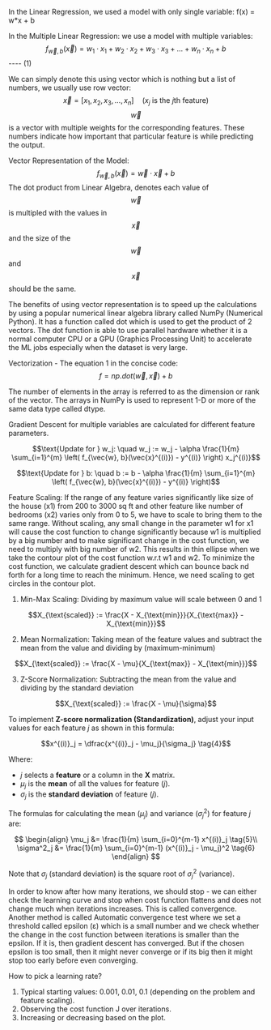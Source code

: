 In the Linear Regression, we used a model with only single variable: f(x) = w*x + b

In the Multiple Linear Regression: we use a model with multiple variables: $$f_{\vec{w}, b}(\vec{x}) = w_1 \cdot x_1 + w_2 \cdot x_2 + w_3 \cdot x_3 + \dots + w_n \cdot x_n + b$$ ---- (1)

We can simply denote this using vector which is nothing but a list of numbers, we usually use row vector: $$\vec{x} = [x_1, x_2, x_3, \dots, x_n] \quad (x_j \text{ is the } j\text{th feature})$$
$$\vec{w}$$ is a vector with multiple weights for the corresponding features. These numbers indicate how important that particular feature is while predicting the output.

Vector Representation of the Model: $$f_{\vec{w}, b}(\vec{x}) = \vec{w} \cdot \vec{x} + b$$
The dot product from Linear Algebra, denotes each value of $$\vec{w}$$ is multipled with the values in $$\vec{x}$$ and the size of the $$\vec{w}$$ and $$\vec{x}$$ should be the same.

The benefits of using vector representation is to speed up the calculations by using a popular numerical linear algebra library called NumPy (Numerical Python). It has a function called dot which is used to get the product of 2 vectors. The dot function is able to use parallel hardware whether it is a normal computer CPU or a GPU (Graphics Processing Unit) to accelerate the ML jobs especially when the dataset is very large.

Vectorization - The equation 1 in the concise code: $$f = np.dot(\vec{w}, \vec{x}) + b$$

The number of elements in the array is referred to as the dimension or rank of the vector. The arrays in NumPy is used to represent 1-D or more of the same data type called dtype.

Gradient Descent for multiple variables are calculated for different feature parameters. 

$$\text{Update for } w_j: \quad w_j := w_j - \alpha \frac{1}{m} \sum_{i=1}^{m} \left( f_{\vec{w}, b}(\vec{x}^{(i)}) - y^{(i)} \right) x_j^{(i)}$$

$$\text{Update for } b: \quad b := b - \alpha \frac{1}{m} \sum_{i=1}^{m} \left( f_{\vec{w}, b}(\vec{x}^{(i)}) - y^{(i)} \right)$$

Feature Scaling: If the range of any feature varies significantly like size of the house (x1) from 200 to 3000 sq ft and other feature like number of bedrooms (x2) varies only from 0 to 5, we have to scale to bring them to the same range.
Without scaling, any small change in the parameter w1 for x1 will cause the cost function to change significantly because w1 is multiplied by a big number and to make significant change in the cost function, we need to multiply with big number of w2. This results in thin ellipse when we take the contour plot of the cost function w.r.t w1 and w2. To minimize the cost function, we calculate gradient descent which can bounce back nd forth for a long time to reach the minimum. Hence, we need scaling to get circles in the contour plot.

1. Min-Max Scaling: Dividing by maximum value will scale between 0 and 1

$$X_{\text{scaled}} := \frac{X - X_{\text{min}}}{X_{\text{max}} - X_{\text{min}}}$$

2. Mean Normalization: Taking mean of the feature values and subtract the mean from the value and dividing by (maximum-minimum)

$$X_{\text{scaled}} := \frac{X - \mu}{X_{\text{max}} - X_{\text{min}}}$$
   
3. Z-Score Normalization: Subtracting the mean from the value and dividing by the standard deviation

$$X_{\text{scaled}} := \frac{X - \mu}{\sigma}$$

To implement **Z-score normalization (Standardization)**, adjust your input values for each feature $j$ as shown in this formula:

$$x^{(i)}_j = \dfrac{x^{(i)}_j - \mu_j}{\sigma_j} \tag{4}$$

Where:
- $j$ selects a **feature** or a column in the $\mathbf{X}$ matrix.
- $\mu_j$ is the **mean** of all the values for feature ($j$).
- $\sigma_j$ is the **standard deviation** of feature ($j$).

The formulas for calculating the mean ($\mu_j$) and variance ($\sigma^2_j$) for feature $j$ are:

$$
\begin{align}
\mu_j &= \frac{1}{m} \sum_{i=0}^{m-1} x^{(i)}_j \tag{5}\\
\sigma^2_j &= \frac{1}{m} \sum_{i=0}^{m-1} (x^{(i)}_j - \mu_j)^2 \tag{6}
\end{align}
$$

Note that $\sigma_j$ (standard deviation) is the square root of $\sigma^2_j$ (variance).

In order to know after how many iterations, we should stop - we can either check the learning curve and stop when cost function flattens and does not change much when iterations increases. This is called convergence. 
Another method is called Automatic convergence test where we set a threshold called epsilon (ε) which is a small number and we check whether the change in the cost function between iterations is smaller than the epsilon. If it is, then gradient descent has converged. But if the chosen epsilon is too small, then it might never converge or if its big then it might stop too early before even converging.

How to pick a learning rate? 
1. Typical starting values: 0.001, 0.01, 0.1 (depending on the problem and feature scaling).
2. Observing the cost function J over iterations.
3. Increasing or decreasing based on the plot.
